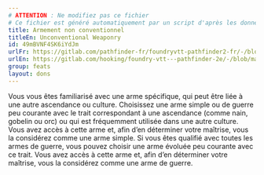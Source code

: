 ```yaml
---
# ATTENTION : Ne modifiez pas ce fichier
# Ce fichier est généré automatiquement par un script d'après les données du module Foundry VTT officiel et de sa traduction
title: Armement non conventionnel
titleEn: Unconventional Weaponry
id: 49mBVNF4SK6iYdJm
urlFr: https://gitlab.com/pathfinder-fr/foundryvtt-pathfinder2-fr/-/blob/master/data/feats/49mBVNF4SK6iYdJm.htm
urlEn: https://gitlab.com/hooking/foundry-vtt---pathfinder-2e/-/blob/master/packs/data/feats.db/unconventional-weaponry.json
group: feats
layout: dons
---
```

Vous vous êtes familiarisé avec une arme spécifique, qui peut être liée à une autre ascendance ou culture. Choisissez une arme simple ou de guerre peu courante avec le trait correspondant à une ascendance (comme nain, gobelin ou orc) ou qui est fréquemment utilisée dans une autre culture. Vous avez accès à cette arme et, afin d’en déterminer votre maîtrise, vous la considérez comme une arme simple. Si vous êtes qualifié avec toutes les armes de guerre, vous pouvez choisir une arme évoluée peu courante avec ce trait. Vous avez accès à cette arme et, afin d’en déterminer votre maîtrise, vous la considérez comme une arme de guerre.


